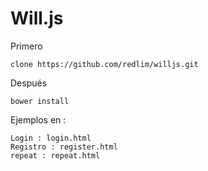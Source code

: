 Will.js
=======

Primero

    clone https://github.com/redlim/willjs.git

Después

    bower install
    
Ejemplos en :

    Login : login.html
    Registro : register.html
    repeat : repeat.html